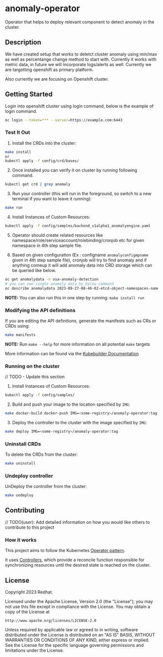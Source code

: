 # anomaly-operator
Operator that helps to deploy relevant component to detect anomaly in the cluster. 

## Description
We have created setup that works to deletct cluster anomaly using min/max as well as percentange change method to start with. Currently it works with metric data, in future we will incorporate logs/alerts as well. Currently we are targetting openshift as primary platform. 

Also currently we are focusing on Openshift cluster. 

## Getting Started
Login into openshift cluster using login command, below is the example of login command. 

```sh
oc login --token=*** --server=https://example.com:6443
```

### Test It Out
1. Install the CRDs into the cluster:
```sh
make install
or
kubectl apply -f config/crd/bases/
```

2. Once installed you can verify it on cluster by running following command. 
```sh
kubectl get crd | grep anomaly
```

3. Run your controller (this will run in the foreground, so switch to a new terminal if you want to leave it running):
```sh
make run
```

4. Install Instances of Custom Resources:
```sh
kubectl apply -f config/samples/backend_v1alpha1_anomalyengine.yaml
```

5. Operator should create related resources like namespace/role/serviceaccount/rolebinding/cronjob etc for given namespace in 4th step sample file. 

6. Based on given configuration (Ex : configname `anomalyconfigmpname` given in 4th step sample file), cronjob will try to find anomaly and if anything comeup it will add anomaly data into CRD storage which can be queried like below. 
```sh
oc get anomalydata -n osa-anomaly-detection
# you can see single anomaly data by below command 
oc describe anomalydata 2023-09-27-08-46-02-etcd-object-namespaces-namespaces -n osa-anomaly-detection
```


**NOTE:** You can also run this in one step by running: `make install run`

### Modifying the API definitions
If you are editing the API definitions, generate the manifests such as CRs or CRDs using:

```sh
make manifests
```

**NOTE:** Run `make --help` for more information on all potential `make` targets

More information can be found via the [Kubebuilder Documentation](https://book.kubebuilder.io/introduction.html)

### Running on the cluster 
// TODO - Update this section
1. Install Instances of Custom Resources:

```sh
kubectl apply -f config/samples/
```

2. Build and push your image to the location specified by `IMG`:

```sh
make docker-build docker-push IMG=<some-registry>/anomaly-operator:tag
```

3. Deploy the controller to the cluster with the image specified by `IMG`:

```sh
make deploy IMG=<some-registry>/anomaly-operator:tag
```

### Uninstall CRDs
To delete the CRDs from the cluster:

```sh
make uninstall
```

### Undeploy controller
UnDeploy the controller from the cluster:

```sh
make undeploy
```

## Contributing
// TODO(user): Add detailed information on how you would like others to contribute to this project

### How it works
This project aims to follow the Kubernetes [Operator pattern](https://kubernetes.io/docs/concepts/extend-kubernetes/operator/).

It uses [Controllers](https://kubernetes.io/docs/concepts/architecture/controller/),
which provide a reconcile function responsible for synchronizing resources until the desired state is reached on the cluster.

## License

Copyright 2023 Redhat.

Licensed under the Apache License, Version 2.0 (the "License");
you may not use this file except in compliance with the License.
You may obtain a copy of the License at

    http://www.apache.org/licenses/LICENSE-2.0

Unless required by applicable law or agreed to in writing, software
distributed under the License is distributed on an "AS IS" BASIS,
WITHOUT WARRANTIES OR CONDITIONS OF ANY KIND, either express or implied.
See the License for the specific language governing permissions and
limitations under the License.